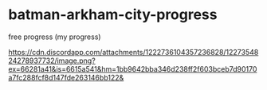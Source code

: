 # batman-arkham-city-progress
free progress (my progress)


https://cdn.discordapp.com/attachments/1222736104357236828/1227354824278937732/image.png?ex=66281a41&is=6615a541&hm=1bb9642bba346d238ff2f603bceb7d90170a7fc288fcf8d147fde263146bb122&
